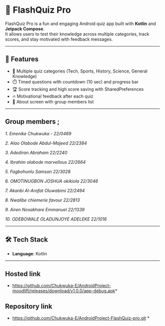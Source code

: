 # 📱 FlashQuiz Pro

FlashQuiz Pro is a fun and engaging Android quiz app built with **Kotlin** and **Jetpack Compose**.  
It allows users to test their knowledge across multiple categories, track scores, and stay motivated with feedback messages.

---

## 🚀 Features

- 🎯 Multiple quiz categories (Tech, Sports, History, Science, General Knowledge)  
- ⏱️ Timed questions with countdown (10 sec) and progress bar  
- 🏆 Score tracking and high score saving with SharedPreferences  
- 🔥 Motivational feedback after each quiz  
- 👥 About screen with group members list  

---

## Group members ; 
*1. Emenike Chukwuka - 22/0469*

*2. Alao Olabode Abdul-Majeed 22/2384*

*3. Adediran Abraham 22/2240*

*4. Ibrahim olabode marvellous 22/2664*

*5. Fagbohunlu Samson 22/3028*

*6. OMOTINUGBON JOSHUA okikiola 22/3046*

*7. Akanbi Al-Arafat Oluwabimi 22/2494*

*8. Nwalibe chiemerie favour 22/2813*

*9. Airen Nosakhare Emmanuel 22/1339*

*10. ODEBOWALE OLADUNJOYE ADELEKE 22/1016* 
     

---

## 🛠️ Tech Stack

- **Language**: Kotlin  


---

## Hosted link 
* https://github.com/Chukwuka-E/AndroidProject-moodlift/releases/download/v1.0.0/app-debug.apk*
  
## Repository link 
*  https://github.com/Chukwuka-E/AndroidProject-FlashQuiz-pro.git *

